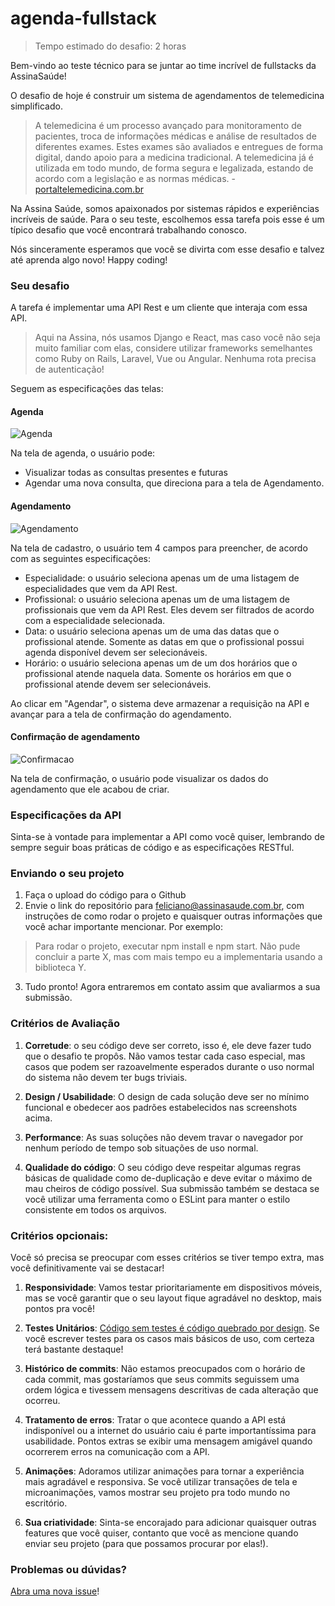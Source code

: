# agenda-fullstack

> Tempo estimado do desafio: 2 horas

Bem-vindo ao teste técnico para se juntar ao time incrível de fullstacks da AssinaSaúde!

O desafio de hoje é construir um sistema de agendamentos de telemedicina simplificado.

> A telemedicina é um processo avançado para monitoramento de pacientes, troca de informações médicas e análise de resultados de diferentes exames. Estes exames são avaliados e entregues de forma digital, dando apoio para a medicina tradicional. A telemedicina já é utilizada em todo mundo, de forma segura e legalizada, estando de acordo com a legislação e as normas médicas. - [portaltelemedicina.com.br](https://portaltelemedicina.com.br/blog/telemedicina-o-que-e-e-como-funciona)

Na Assina Saúde, somos apaixonados por sistemas rápidos e experiências incríveis de saúde.
Para o seu teste, escolhemos essa tarefa pois esse é um típico desafio que você encontrará trabalhando conosco.

Nós sinceramente esperamos que você se divirta com esse desafio e talvez até aprenda algo novo! Happy coding!

### Seu desafio

A tarefa é implementar uma API Rest e um cliente que interaja com essa API.

> Aqui na Assina, nós usamos Django e React, mas caso você não seja muito familiar com elas, considere utilizar frameworks semelhantes como Ruby on Rails, Laravel, Vue ou Angular.
> Nenhuma rota precisa de autenticação!

Seguem as especificações das telas:

#### Agenda

![Agenda](/Agenda.png?raw=true "Agenda")

Na tela de agenda, o usuário pode:

- Visualizar todas as consultas presentes e futuras
- Agendar uma nova consulta, que direciona para a tela de Agendamento.

#### Agendamento

![Agendamento](/Agendamento.png?raw=true "Agendamento")

Na tela de cadastro, o usuário tem 4 campos para preencher, de acordo com as seguintes especificações:

- Especialidade: o usuário seleciona apenas um de uma listagem de especialidades que vem da API Rest.
- Profissional: o usuário seleciona apenas um de uma listagem de profissionais que vem da API Rest. Eles devem ser filtrados de acordo com a especialidade selecionada.
- Data: o usuário seleciona apenas um de uma das datas que o profissional atende. Somente as datas em que o profissional possui agenda disponível devem ser selecionáveis.
- Horário: o usuário seleciona apenas um de um dos horários que o profissional atende naquela data. Somente os horários em que o profissional atende devem ser selecionáveis.

Ao clicar em "Agendar", o sistema deve armazenar a requisição na API e avançar para a tela de confirmação do agendamento.

#### Confirmação de agendamento

![Confirmacao](/Confirmacao.png?raw=true "Confirmação")

Na tela de confirmação, o usuário pode visualizar os dados do agendamento que ele acabou de criar.

### Especificações da API

Sinta-se à vontade para implementar a API como você quiser, lembrando de sempre seguir boas práticas de código e as especificações RESTful.

### Enviando o seu projeto

1. Faça o upload do código para o Github
2. Envie o link do repositório para feliciano@assinasaude.com.br, com instruções de como rodar o projeto e quaisquer outras informações que você achar importante mencionar.
Por exemplo:

> Para rodar o projeto, executar npm install e npm start. Não pude concluir a parte X, mas com mais tempo eu a implementaria usando a biblioteca Y.

3. Tudo pronto! Agora entraremos em contato assim que avaliarmos a sua submissão.

### Critérios de Avaliação

1. **Corretude**: o seu código deve ser correto, isso é, ele deve fazer tudo que o desafio te propôs.
Não vamos testar cada caso especial, mas casos que podem ser razoavelmente esperados durante o uso normal do sistema não devem ter bugs triviais.

2. **Design / Usabilidade**: O design de cada solução deve ser no mínimo funcional e obedecer aos padrões estabelecidos nas screenshots acima.

3. **Performance**: As suas soluções não devem travar o navegador por nenhum período de tempo sob situações de uso normal.

4. **Qualidade do código**: O seu código deve respeitar algumas regras básicas de qualidade como de-duplicação e deve evitar o máximo de mau cheiros de código possível.
Sua submissão também se destaca se você utilizar uma ferramenta como o ESLint para manter o estilo consistente em todos os arquivos.

### Critérios opcionais:

Você só precisa se preocupar com esses critérios se tiver tempo extra, mas você definitivamente vai se destacar!

1. **Responsividade**: Vamos testar prioritariamente em dispositivos móveis, mas se você garantir que o seu layout fique agradável no desktop, mais pontos pra você!

2. **Testes Unitários**: [Código sem testes é código quebrado por design](https://jacobian.org/2009/apr/15/django-apps-with-buildout/). Se você escrever testes para os casos mais básicos de uso, com certeza terá bastante destaque!

3. **Histórico de commits**: Não estamos preocupados com o horário de cada commit, mas gostaríamos que seus commits seguissem uma ordem lógica e tivessem mensagens descritivas de cada alteração que ocorreu.

4. **Tratamento de erros**: Tratar o que acontece quando a API está indisponível ou a internet do usuário caiu é parte importantíssima para usabilidade. Pontos extras se exibir uma mensagem amigável quando ocorrerem erros na comunicação com a API.

5. **Animações**: Adoramos utilizar animações para tornar a experiência mais agradável e responsiva. Se você utilizar transações de tela e microanimações, vamos mostrar seu projeto pra todo mundo no escritório.

6. **Sua criatividade**: Sinta-se encorajado para adicionar quaisquer outras features que você quiser, contanto que você as mencione quando enviar seu projeto (para que possamos procurar por elas!).

### Problemas ou dúvidas?

[Abra uma nova issue](/issues)!
